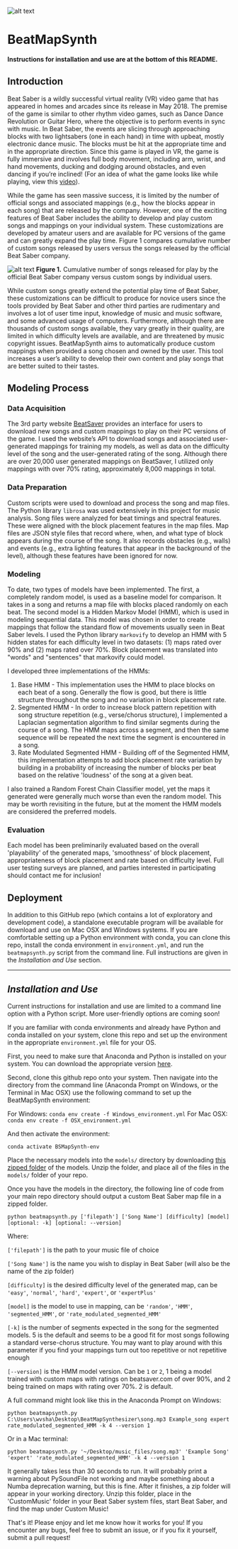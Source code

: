 ![alt text](https://github.com/wvsharber/BeatMapSynthesizer/blob/master/beatMapSynth_Banner.jpg "Image credit: fellow Beat Saber enthusiast, Jacob Joyce")

# BeatMapSynth

__Instructions for installation and use are at the bottom of this README.__

## Introduction
Beat Saber is a wildly successful virtual reality (VR) video game that has appeared in homes and arcades since its release in May 2018. The premise of the game is similar to other rhythm video games, such as Dance Dance Revolution or Guitar Hero, where the objective is to perform events in sync with music. In Beat Saber, the events are slicing through approaching blocks with two lightsabers (one in each hand) in time with upbeat, mostly electronic dance music. The blocks must be hit at the appropriate time and in the appropriate direction. Since this game is played in VR, the game is fully immersive and involves full body movement, including arm, wrist, and hand movements, ducking and dodging around obstacles, and even dancing if you’re inclined! (For an idea of what the game looks like while playing, view this [video](https://www.youtube.com/watch?v=c9hP7jbJTk0)). 

While the game has seen massive success, it is limited by the number of official songs and associated mappings (e.g., how the blocks appear in each song) that are released by the company. However, one of the exciting features of Beat Saber includes the ability to develop and play custom songs and mappings on your individual system. These customizations are developed by amateur users and are available for PC versions of the game and can greatly expand the play time. Figure 1 compares cumulative number of custom songs released by users versus the songs released by the official Beat Saber company.

![alt text](https://github.com/wvsharber/BeatMapSynthesizer/blob/master/reports/Figures/Figure1_CumulativeSongsReleased.png "Figure 1")
__Figure 1.__ Cumulative number of songs released for play by the official Beat Saber company versus custom songs by individual users.

While custom songs greatly extend the potential play time of Beat Saber, these customizations can be difficult to produce for novice users since the tools provided by Beat Saber and other third parties are rudimentary and involves a lot of user time input, knowledge of music and music software, and some advanced usage of computers. Furthermore, although there are thousands of custom songs available, they vary greatly in their quality, are limited in which difficulty levels are available, and are threatened by music copyright issues. BeatMapSynth aims to automatically produce custom mappings when provided a song chosen and owned by the user. This tool increases a user’s ability to develop their own content and play songs that are better suited to their tastes.

## Modeling Process
### Data Acquisition
The 3rd party website [BeatSaver](https://beatsaver.com/) provides an interface for users to download new songs and custom mappings to play on their PC versions of the game. I used the website’s API to download songs and associated user-generated mappings for training my models, as well as data on the difficulty level of the song and the user-generated rating of the song. Although there are over 20,000 user generated mappings on BeatSaver, I utilized only mappings with over 70% rating, approximately 8,000 mappings in total.

### Data Preparation
Custom scripts were used to download and process the song and map files. The Python library `librosa` was used extensively in this project for music analysis. Song files were analyzed for beat timings and spectral features. These were aligned with the block placement features in the map files. Map files are JSON style files that record where, when, and what type of block appears during the course of the song. It also records obstacles (e.g., walls) and events (e.g., extra lighting features that appear in the background of the level), although these features have been ignored for now.

### Modeling
To date, two types of models have been implemented. The first, a completely random model, is used as a baseline model for comparison. It takes in a song and returns a map file with blocks placed randomly on each beat. The second model is a Hidden Markov Model (HMM), which is used in modeling sequential data.  This model was chosen in order to create mappings that follow the standard flow of movements usually seen in Beat Saber levels. I used the Python library `markovify` to develop an HMM with 5 hidden states for each difficulty level in two datasets: (1) maps rated over 90% and (2) maps rated over 70%. Block placement was translated into "words" and "sentences" that markovify could model.

I developed three implementations of the HMMs:
1. Base HMM - This implementation uses the HMM to place blocks on each beat of a song. Generally the flow is good, but there is little structure throughout the song and no variation in block placement rate.
2. Segmented HMM - In order to increase block pattern repetition with song structure repetition (e.g., verse/chorus structure), I implemented a Laplacian segmentation algorithm to find similar segments during the course of a song. The HMM maps across a segment, and then the same sequence will be repeated the next time the segment is encountered in a song.
3. Rate Modulated Segmented HMM - Building off of the Segmented HMM, this implementation attempts to add block placement rate variation by building in a probability of increasing the number of blocks per beat based on the relative 'loudness' of the song at a given beat. 

I also trained a Random Forest Chain Classifier model, yet the maps it generated were generally much worse than even the random model. This may be worth revisiting in the future, but at the moment the HMM models are considered the preferred models.

### Evaluation
Each model has been preliminarily evaluated based on the overall 'playability' of the generated maps, 'smoothness' of block placement, appropriateness of block placement and rate based on difficulty level. Full user testing surveys are planned, and parties interested in participating should contact me for inclusion! 

## Deployment
In addition to this GitHub repo (which contains a lot of exploratory and development code), a standalone executable program will be available for download and use on Mac OSX and Windows systems. If you are comfortable setting up a Python environment with conda, you can clone this repo, install the conda environment in `environment.yml`, and run the `beatmapsynth.py` script from the command line. Full instructions are given in the _Installation and Use_ section.

---

## _Installation and Use_ 

Current instructions for installation and use are limited to a command line option with a Python script. More user-friendly options are coming soon!

If you are familiar with conda environments and already have Python and conda installed on your system, clone this repo and set up the environment in the appropriate `environment.yml` file for your OS. 

First, you need to make sure that Anaconda and Python is installed on your system. You can download the appropriate version [here](https://www.anaconda.com/products/individual).

Second, clone this github repo onto your system. Then navigate into the directory from the command line (Anaconda Prompt on Windows, or the Terminal in Mac OSX) use the following command to set up the BeatMapSynth environment:

For Windows: ```conda env create -f Windows_environment.yml```
For Mac OSX: ```conda env create -f OSX_environment.yml```

And then activate the environment:

```conda activate BSMapSynth-env```

Place the necessary models into the `models/` directory by downloading [this zipped folder](https://drive.google.com/open?id=1p7j0sENy0DzcMHd3iQ_LQw14j6OcKLsY) of the models. Unzip the folder, and place all of the files in the `models/` folder of your repo.

Once you have the models in the directory, the following line of code from your main repo directory should output a custom Beat Saber map file in a zipped folder.

```python beatmapsynth.py ['filepath'] ['Song Name'] [difficulty] [model] [optional: -k] [optional: --version]```

Where: 

`['filepath']` is the path to your music file of choice

`['Song Name']` is the name you wish to display in Beat Saber (will also be the name of the zip folder)

`[difficulty]` is the desired difficulty level of the generated map, can be `'easy'`, `'normal'`, `'hard'`, `'expert'`, or `'expertPlus'`

`[model]` is the model to use in mapping, can be `'random'`, `'HMM'`, `'segmented_HMM'`, or `'rate_modulated_segmented_HMM'`

`[-k]` is the number of segments expected in the song for the segmented models. 5 is the default and seems to be a good fit for most songs following a standard verse-chorus structure. You may want to play around with this parameter if you find your mappings turn out too repetitive or not repetitive enough

`[--version]` is the HMM model version. Can be `1` or `2`, 1 being a model trained with custom maps with ratings on beatsaver.com of over 90%, and 2 being trained on maps with rating over 70%. 2 is default.

A full command might look like this in the Anaconda Prompt on Windows:

```python beatmapsynth.py C:\Users\wvsha\Desktop\BeatMapSynthesizer\song.mp3 Example_song expert rate_modulated_segmented_HMM -k 4 --version 1```

Or in a Mac terminal:

```python beatmapsynth.py '~/Desktop/music_files/song.mp3' 'Example Song' 'expert' 'rate_modulated_segmented_HMM' -k 4 --version 1```

It generally takes less than 30 seconds to run. It will probably print a warning about PySoundFile not working and maybe something about a Numba deprecation warning, but this is fine. After it finishes, a zip folder will appear in your working directory. Unzip this folder, place in the 'CustomMusic' folder in your Beat Saber system files, start Beat Saber, and find the map under Custom Music! 

That's it! Please enjoy and let me know how it works for you! If you encounter any bugs, feel free to submit an issue, or if you fix it yourself, submit a pull request! 